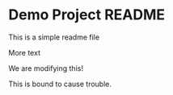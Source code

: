 # Demo Project README

This is a simple readme file

More text

We are modifying this!

This is bound to cause trouble.
